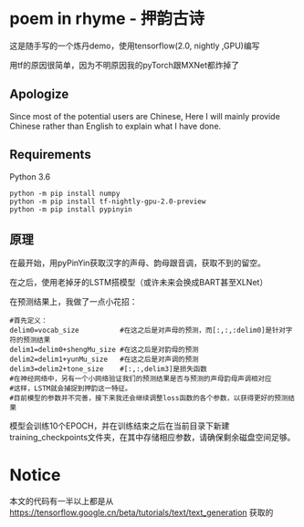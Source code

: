 # poem in rhyme - 押韵古诗

这是随手写的一个炼丹demo，使用tensorflow(2.0, nightly ,GPU)编写

用tf的原因很简单，因为不明原因我的pyTorch跟MXNet都炸掉了

## Apologize

Since most of the potential users are Chinese, Here I will mainly provide Chinese rather than English to explain what I have done.

## Requirements

Python 3.6

```
python -m pip install numpy
python -m pip install tf-nightly-gpu-2.0-preview
python -m pip install pypinyin
```

## 原理

在最开始，用pyPinYin获取汉字的声母、韵母跟音调，获取不到的留空。

在之后，使用老掉牙的LSTM搭模型（或许未来会换成BART甚至XLNet）

在预测结果上，我做了一点小花招：

```
#首先定义：
delim0=vocab_size          #在这之后是对声母的预测，而[:,:,:delim0]是针对字符的预测结果
delim1=delim0+shengMu_size #在这之后是对韵母的预测
delim2=delim1+yunMu_size   #在这之后是对声调的预测
delim3=delim2+tone_size    #[:,:,delim3]是损失函数
#在神经网络中，另有一个小网络验证我们的预测结果是否与预测的声母韵母声调相对应
#这样，LSTM就会捕捉到押韵这一特征。
#目前模型的参数并不完善，接下来我还会继续调整loss函数的各个参数，以获得更好的预测结果
```

模型会训练10个EPOCH，并在训练结束之后在当前目录下新建training_checkpoints文件夹，在其中存储相应参数，请确保剩余磁盘空间足够。

# Notice

本文的代码有一半以上都是从 https://tensorflow.google.cn/beta/tutorials/text/text_generation 获取的

